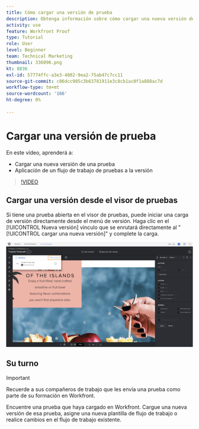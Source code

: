 ```yaml
---
title: Cómo cargar una versión de prueba
description: Obtenga información sobre cómo cargar una nueva versión de una prueba y aplicar un flujo de trabajo de pruebas a la versión en [!DNL  Workfront].
activity: use
feature: Workfront Proof
type: Tutorial
role: User
level: Beginner
team: Technical Marketing
thumbnail: 336096.png
kt: 8836
exl-id: 57774ffc-a3e3-4802-9ea2-75ab47c7cc11
source-git-commit: c06dcc985c3b63781911e3c8cb1ac0f1a888ac7d
workflow-type: tm+mt
source-wordcount: '166'
ht-degree: 0%

---
```


# Cargar una versión de prueba

En este vídeo, aprenderá a:

* Cargar una nueva versión de una prueba
* Aplicación de un flujo de trabajo de pruebas a la versión

>[!VIDEO](https://video.tv.adobe.com/v/336096/?quality=12)

## Cargar una versión desde el visor de pruebas

Si tiene una prueba abierta en el visor de pruebas, puede iniciar una carga de versión directamente desde el menú de versión. Haga clic en el [!UICONTROL Nueva versión] vínculo que se enrutará directamente al &quot;[!UICONTROL cargar una nueva versión]&quot; y complete la carga.

![Una imagen del visor de pruebas con el menú de versión expandido en la esquina superior izquierda y el [!UICONTROL Nueva versión] vínculo resaltado.](assets/upload-version-from-viewer.png)

## Su turno

>[!IMPORTANT]
>
>Recuerde a sus compañeros de trabajo que les envía una prueba como parte de su formación en Workfront.

Encuentre una prueba que haya cargado en Workfront. Cargue una nueva versión de esa prueba, asigne una nueva plantilla de flujo de trabajo o realice cambios en el flujo de trabajo existente.

<!--
### Learn more 
* Create a new version of a proof
-->
